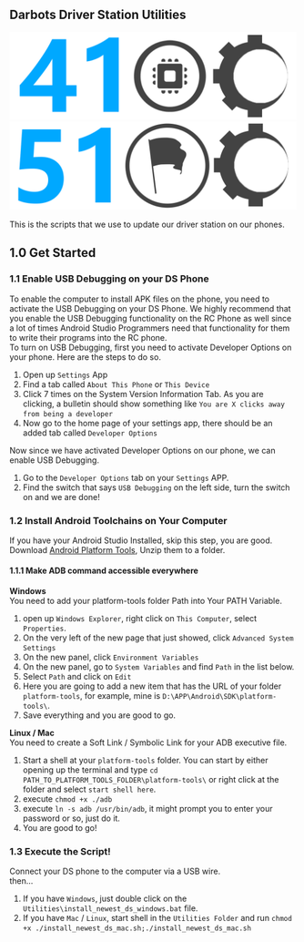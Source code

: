 ## Darbots Driver Station Utilities

![4100Logo](https://github.com/DarlingtonProgramming/DarBots-Shared-Doc/blob/master/static/teamImage/4100Logo.png)
![5100Logo](https://github.com/DarlingtonProgramming/DarBots-Shared-Doc/blob/master/static/teamImage/5100Logo.png)

This is the scripts that we use to update our driver station on our phones.   

## 1.0 Get Started

### 1.1 Enable USB Debugging on your DS Phone
To enable the computer to install APK files on the phone, you need to activate the USB Debugging on your DS Phone. We highly recommend that you enable the USB Debugging functionality on the RC Phone as well since a lot of times Android Studio Programmers need that functionality for them to write their programs into the RC phone.   
To turn on USB Debugging, first you need to activate Developer Options on your phone. Here are the steps to do so.   

1. Open up `Settings` App
2. Find a tab called `About This Phone` or `This Device`
3. Click 7 times on the System Version Information Tab. As you are clicking, a bulletin should show something like `You are X clicks away from being a developer`
4. Now go to the home page of your settings app, there should be an added tab called `Developer Options`

Now since we have activated Developer Options on our phone, we can enable USB Debugging.   

1. Go to the `Developer Options` tab on your `Settings` APP.
2. Find the switch that says `USB Debugging` on the left side, turn the switch on and we are done!

### 1.2 Install Android Toolchains on Your Computer
If you have your Android Studio Installed, skip this step, you are good.   
Download [Android Platform Tools](https://developer.android.com/studio/releases/platform-tools), Unzip them to a folder.
#### 1.1.1 Make ADB command accessible everywhere

**Windows**   
You need to add your platform-tools folder Path into Your PATH Variable.   

1. open up `Windows Explorer`, right click on `This Computer`, select `Properties`.
2. On the very left of the new page that just showed, click `Advanced System Settings`
3. On the new panel, click `Environment Variables`
4. On the new panel, go to `System Variables` and find `Path` in the list below.
5. Select `Path` and click on `Edit`
6. Here you are going to add a new item that has the URL of your folder `platform-tools`, for example, mine is `D:\APP\Android\SDK\platform-tools\`.
7. Save everything and you are good to go.

**Linux / Mac**   
You need to create a Soft Link / Symbolic Link for your ADB executive file.   

1. Start a shell at your `platform-tools` folder. You can start by either opening up the terminal and type `cd PATH_TO_PLATFORM_TOOLS_FOLDER\platform-tools\` or right click at the folder and select `start shell here`.
2. execute `chmod +x ./adb`
3. execute `ln -s adb /usr/bin/adb`, it might prompt you to enter your password or so, just do it.
4. You are good to go!

### 1.3 Execute the Script!
Connect your DS phone to the computer via a USB wire.   
then...   

1. If you have `Windows`, just double click on the `Utilities\install_newest_ds_windows.bat` file.   
2. If you have `Mac` / `Linux`, start shell in the `Utilities Folder` and run `chmod +x ./install_newest_ds_mac.sh;./install_newest_ds_mac.sh`